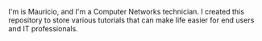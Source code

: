 I'm is Mauricio, and I'm a Computer Networks technician. I created this repository to store various tutorials that can make life easier for end users and IT professionals.

<!---
mauricioluanss/mauricioluanss is a ✨ special ✨ repository because its `README.md` (this file) appears on your GitHub profile.
You can click the Preview link to take a look at your changes.
--->
